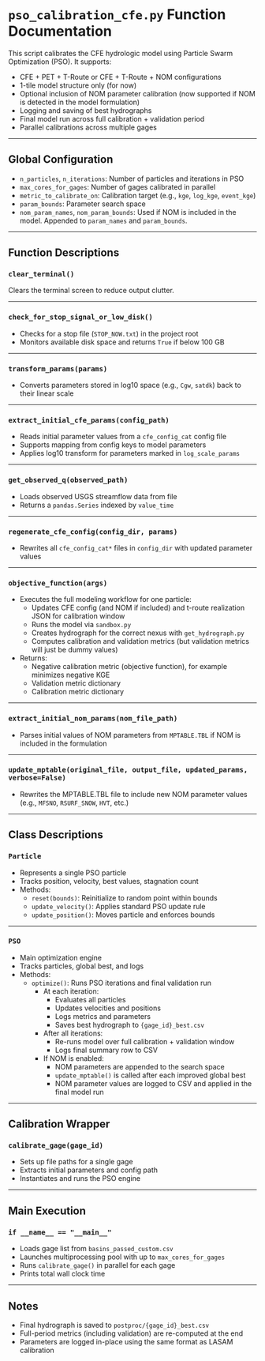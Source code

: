 # `pso_calibration_cfe.py` Function Documentation

This script calibrates the CFE hydrologic model using Particle Swarm Optimization (PSO). It supports:
- CFE + PET + T-Route or CFE + T-Route + NOM configurations
- 1-tile model structure only (for now)
- Optional inclusion of NOM parameter calibration (now supported if NOM is detected in the model formulation)
- Logging and saving of best hydrographs
- Final model run across full calibration + validation period
- Parallel calibrations across multiple gages

---

## Global Configuration

- `n_particles`, `n_iterations`: Number of particles and iterations in PSO
- `max_cores_for_gages`: Number of gages calibrated in parallel
- `metric_to_calibrate_on`: Calibration target (e.g., `kge`, `log_kge`, `event_kge`)
- `param_bounds`: Parameter search space
- `nom_param_names`, `nom_param_bounds`: Used if NOM is included in the model. Appended to `param_names` and `param_bounds`.

---

## Function Descriptions

### `clear_terminal()`
Clears the terminal screen to reduce output clutter.

---

### `check_for_stop_signal_or_low_disk()`
- Checks for a stop file (`STOP_NOW.txt`) in the project root
- Monitors available disk space and returns `True` if below 100 GB

---

### `transform_params(params)`
- Converts parameters stored in log10 space (e.g., `Cgw`, `satdk`) back to their linear scale

---

### `extract_initial_cfe_params(config_path)`
- Reads initial parameter values from a `cfe_config_cat` config file
- Supports mapping from config keys to model parameters
- Applies log10 transform for parameters marked in `log_scale_params`

---

### `get_observed_q(observed_path)`
- Loads observed USGS streamflow data from file
- Returns a `pandas.Series` indexed by `value_time`

---

### `regenerate_cfe_config(config_dir, params)`
- Rewrites all `cfe_config_cat*` files in `config_dir` with updated parameter values

---

### `objective_function(args)`
- Executes the full modeling workflow for one particle:
  - Updates CFE config (and NOM if included) and t-route realization JSON for calibration window
  - Runs the model via `sandbox.py`
  - Creates hydrograph for the correct nexus with `get_hydrograph.py`
  - Computes calibration and validation metrics (but validation metrics will just be dummy values)
- Returns:
  - Negative calibration metric (objective function), for example minimizes negative KGE
  - Validation metric dictionary
  - Calibration metric dictionary


---

### `extract_initial_nom_params(nom_file_path)`
- Parses initial values of NOM parameters from `MPTABLE.TBL` if NOM is included in the formulation

---

### `update_mptable(original_file, output_file, updated_params, verbose=False)`
- Rewrites the MPTABLE.TBL file to include new NOM parameter values (e.g., `MFSNO`, `RSURF_SNOW`, `HVT`, etc.)
---

## Class Descriptions

### `Particle`
- Represents a single PSO particle
- Tracks position, velocity, best values, stagnation count
- Methods:
  - `reset(bounds)`: Reinitialize to random point within bounds
  - `update_velocity()`: Applies standard PSO update rule
  - `update_position()`: Moves particle and enforces bounds

---

### `PSO`
- Main optimization engine
- Tracks particles, global best, and logs
- Methods:
  - `optimize()`: Runs PSO iterations and final validation run
    - At each iteration:
      - Evaluates all particles
      - Updates velocities and positions
      - Logs metrics and parameters
      - Saves best hydrograph to `{gage_id}_best.csv`
    - After all iterations:
      - Re-runs model over full calibration + validation window
      - Logs final summary row to CSV
    - If NOM is enabled:
      - NOM parameters are appended to the search space
      - `update_mptable()` is called after each improved global best
      - NOM parameter values are logged to CSV and applied in the final model run

---

## Calibration Wrapper

### `calibrate_gage(gage_id)`
- Sets up file paths for a single gage
- Extracts initial parameters and config path
- Instantiates and runs the PSO engine

---

## Main Execution

### `if __name__ == "__main__"`
- Loads gage list from `basins_passed_custom.csv`
- Launches multiprocessing pool with up to `max_cores_for_gages`
- Runs `calibrate_gage()` in parallel for each gage
- Prints total wall clock time

---

## Notes

- Final hydrograph is saved to `postproc/{gage_id}_best.csv`
- Full-period metrics (including validation) are re-computed at the end
- Parameters are logged in-place using the same format as LASAM calibration

